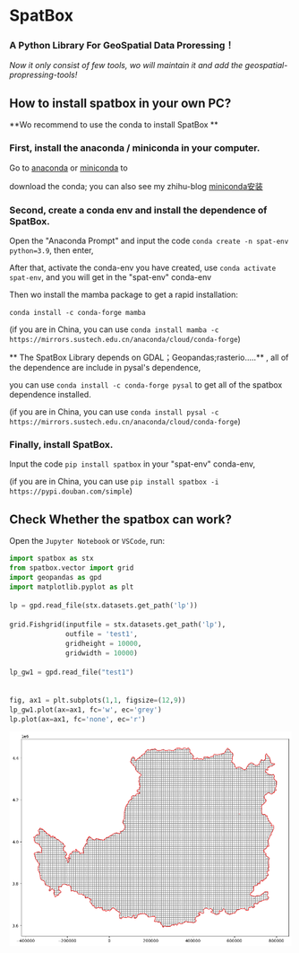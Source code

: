 # SpatBox

### A Python Library For GeoSpatial Data Proressing！

*Now it only consist of few tools, wo will maintain it and add the geospatial-propressing-tools!*

## How to install spatbox in your own PC?

**Wo recommend to use the conda to install SpatBox **

### First, install the anaconda / miniconda in your computer.

Go to [anaconda](https://www.anaconda.com/) or [miniconda](https://conda.io/projects/conda/en/latest/user-guide/install/index.html) to 

download the conda; you can also see my zhihu-blog [miniconda安装](https://zhuanlan.zhihu.com/p/585511162)

### Second, create a conda env and install the dependence of SpatBox.

Open the "Anaconda Prompt" and input the code `conda create -n spat-env python=3.9`, then enter,

After that, activate the conda-env you have created, use `conda activate spat-env`, and you will get in the "spat-env" conda-env

Then wo install the mamba package to get a rapid installation:

`conda install -c conda-forge mamba` 

(if you are in China, you can use `conda install mamba -c https://mirrors.sustech.edu.cn/anaconda/cloud/conda-forge`)

** The SpatBox Library depends on GDAL；Geopandas;rasterio.....** , all of the dependence are include in pysal's dependence,

you can use `conda install -c conda-forge pysal` to get all of the spatbox dependence installed.

(if you are in China, you can use `conda install pysal -c https://mirrors.sustech.edu.cn/anaconda/cloud/conda-forge`)

### Finally, install SpatBox.

Input the code `pip install spatbox` in your "spat-env" conda-env,

(if you are in China, you can use `pip install spatbox -i https://pypi.douban.com/simple`)

## Check Whether the spatbox can work?

Open the `Jupyter Notebook` or `VSCode`, run:

```python
import spatbox as stx
from spatbox.vector import grid
import geopandas as gpd
import matplotlib.pyplot as plt  

lp = gpd.read_file(stx.datasets.get_path('lp'))

grid.Fishgrid(inputfile = stx.datasets.get_path('lp'), 
              outfile = 'test1',
              gridheight = 10000,
              gridwidth = 10000)

lp_gw1 = gpd.read_file("test1")


fig, ax1 = plt.subplots(1,1, figsize=(12,9))
lp_gw1.plot(ax=ax1, fc='w', ec='grey') 
lp.plot(ax=ax1, fc='none', ec='r')
```

<center><img src="./output.png"/></center>

